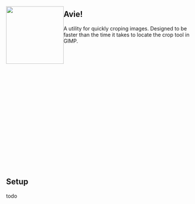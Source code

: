 
<img src="" align="left" height="157px" hspace="0px" vspace="20px">

## Avie!

A utility for quickly croping images. Designed to be faster than the time it takes to locate the crop tool in GIMP. 

<img src="" hspace="0px" vspace="160px">

## Setup

todo

